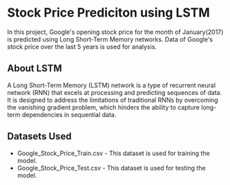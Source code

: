 # Stock Price Prediciton using LSTM
In this project, Google's opening stock price for the month of January(2017) is predicted using Long Short-Term Memory networks.
Data of Google's stock price over the last 5 years is used for analysis.

## About LSTM
A Long Short-Term Memory (LSTM) network is a type of recurrent neural network (RNN) that excels at processing and predicting sequences of data. It is designed to address the limitations of traditional RNNs by overcoming the vanishing gradient problem, which hinders the ability to capture long-term dependencies in sequential data.

## Datasets Used
* Google_Stock_Price_Train.csv - This dataset is used for training the model.
* Google_Stock_Price_Test.csv - This dataset is used for testing the model.
